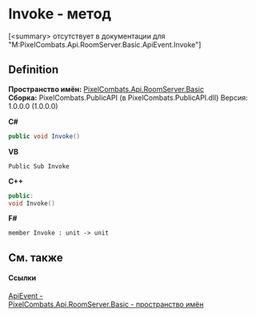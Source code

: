 # Invoke - метод


\[&lt;summary&gt; отсутствует в документации для "M:PixelCombats.Api.RoomServer.Basic.ApiEvent.Invoke"\]



## Definition
**Пространство имён:** <a href="299769b5-0515-f682-c4bd-afa5af18175d">PixelCombats.Api.RoomServer.Basic</a>  
**Сборка:** PixelCombats.PublicAPI (в PixelCombats.PublicAPI.dll) Версия: 1.0.0.0 (1.0.0.0)

**C#**
``` C#
public void Invoke()
```
**VB**
``` VB
Public Sub Invoke
```
**C++**
``` C++
public:
void Invoke()
```
**F#**
``` F#
member Invoke : unit -> unit 
```



## См. также


#### Ссылки
<a href="cbf2467f-e403-d96e-1294-3a4e5edcdb1d">ApiEvent - </a>  
<a href="299769b5-0515-f682-c4bd-afa5af18175d">PixelCombats.Api.RoomServer.Basic - пространство имён</a>  
